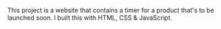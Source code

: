 This project is a website that contains a timer for a product that's to be launched soon.
I built this with HTML, CSS & JavaScript.
